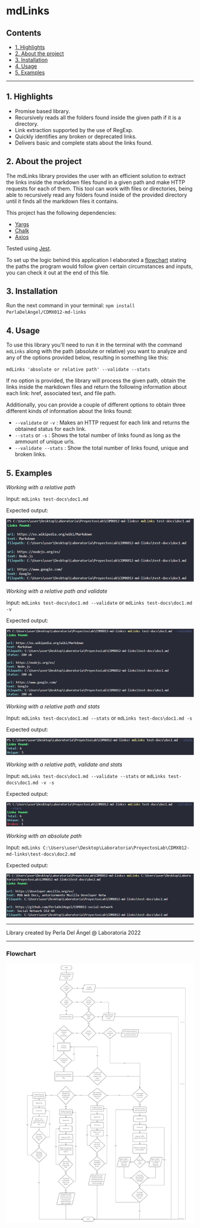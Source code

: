 # mdLinks

## Contents

* [1. Highlights](#1-highlights)
* [2. About the project](#2-about-the-project)
* [3. Installation](#3-installation)
* [4. Usage](#4-usage)
* [5. Examples](#5-api)

***

## 1. Highlights

* Promise based library. 
* Recursively reads all the folders found inside the given path if it is a directory. 
* Link extraction supported by the use of RegExp.
* Quickly identifies any broken or deprecated links.
* Delivers basic and complete stats about the links found. 

## 2. About the project

The mdLinks library provides the user with an efficient solution to extract the links inside the markdown files found in a given path and make HTTP requests for each of them. This tool can work with files or directories, being able to recursively read any folders found inside of the provided directory until it finds all the markdown files it contains. 

This project has the following dependencies:
* [Yargs](https://www.npmjs.com/package/yargs)
* [Chalk](https://github.com/chalk/chalk)
* [Axios](https://github.com/axios/axios)

Tested using [Jest](https://jestjs.io/). 

To set up the logic behind this application I elaborated a [flowchart](#flowchart) stating the paths the program would follow given certain circumstances and inputs, you can check it out at the end of this file. 

## 3. Installation

Run the next command in your terminal: 
`npm install PerlaDelAngel/CDMX012-md-links`

## 4. Usage

To use this library you'll need to run it in the terminal with the command `mdLinks` along with the path (absolute or relative) you want to analyze and any of the options provided below, resulting in something like this: 

`mdLinks 'absolute or relative path' --validate --stats`

If no option is provided, the library will process the given path, obtain the links inside the markdown files and return the following information about each link: href, associated text, and file path.

Additionally, you can provide a couple of different options to obtain three different kinds of information about the links found: 
* `--validate` or `-v` : Makes an HTTP request for each link and returns the obtained status for each link.
* `--stats` or `-s` : Shows the total number of links found as long as the ammount of unique urls. 
* `--validate --stats` : Show the total number of links found, unique and broken links. 

## 5. Examples

*Working with a relative path*

Input: `mdLinks test-docs\doc1.md`

Expected output:

![Example with a relative path](./img/relative-path.png)


*Working with a relative path and validate*

Input: `mdLinks test-docs\doc1.md --validate` or `mdLinks test-docs\doc1.md -v`

Expected output:

![Example with a relative path and validate](./img/relative-path-validate.png)


*Working with a relative path and stats*

Input: `mdLinks test-docs\doc1.md --stats` or `mdLinks test-docs\doc1.md -s`

Expected output:

![Example with a relative path and stats](./img/relative-path-stats.png)


*Working with a relative path, validate and stats*

Input: `mdLinks test-docs\doc1.md --validate --stats` or `mdLinks test-docs\doc1.md -v -s`

Expected output:

![Example with a relative path, validate and stats](./img/relative-path-validate-stats.png)


*Working with an absolute path*

Input: `mdLinks C:\Users\user\Desktop\Laboratoria\ProyectosLab\CDMX012-md-links\test-docs\doc2.md ` 

Expected output:

![Example with an absolute path](./img/absolute-path.png)


*** 

Library created by Perla Del Ángel @ Laboratoria 2022

*** 
### Flowchart
![Flowchart for the application](./img/flow-chart.png)